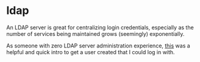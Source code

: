 # ldap

An LDAP server is great for centralizing login credentials, especially as the number of services being maintained grows (seemingly) exponentially.

As someone with zero LDAP server administration experience, [this](https://www.techrepublic.com/article/how-to-populate-an-ldap-server-with-users-and-groups-via-phpldapadmin/) was a helpful and quick intro to get a user created that I could log in with.
